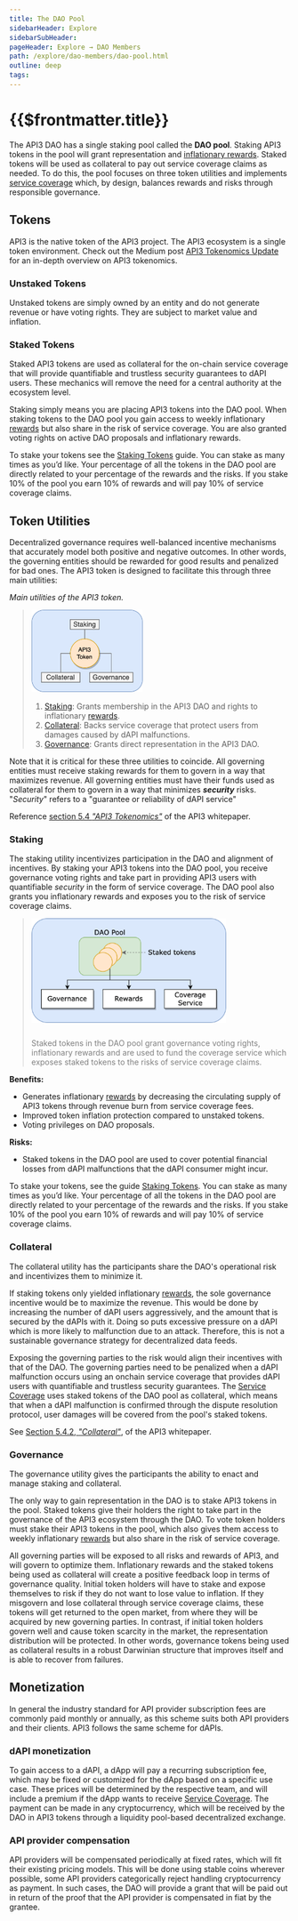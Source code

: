 ```yaml
---
title: The DAO Pool
sidebarHeader: Explore
sidebarSubHeader:
pageHeader: Explore → DAO Members
path: /explore/dao-members/dao-pool.html
outline: deep
tags:
---
```


<PageHeader/>

<SearchHighlight/>

# {{$frontmatter.title}}

The API3 DAO has a single staking pool called the **DAO pool**. Staking API3
tokens in the pool will grant representation and
[inflationary rewards](./rewards.md). Staked tokens will be used as collateral
to pay out service coverage claims as needed. To do this, the pool focuses on
three token utilities and implements
[service coverage](/explore/dapis/service-coverage.md) which, by design,
balances rewards and risks through responsible governance.

## Tokens

API3 is the native token of the API3 project. The API3 ecosystem is a single
token environment. Check out the Medium post
[API3 Tokenomics Update](https://medium.com/api3/api3-tokenomics-update-f032d6e49b30)<ExternalLinkImage/>
for an in-depth overview on API3 tokenomics.

### Unstaked Tokens

Unstaked tokens are simply owned by an entity and do not generate revenue or
have voting rights. They are subject to market value and inflation.

### Staked Tokens

Staked API3 tokens are used as collateral for the on-chain service coverage that
will provide quantifiable and trustless security guarantees to dAPI users. These
mechanics will remove the need for a central authority at the ecosystem level.

Staking simply means you are placing API3 tokens into the DAO pool. When staking
tokens to the DAO pool you gain access to weekly inflationary
[rewards](./rewards.md) but also share in the risk of service coverage. You are
also granted voting rights on active DAO proposals and inflationary rewards.

To stake your tokens see the [Staking Tokens](/guides/dao-members/staking.md)
guide. You can stake as many times as you’d like. Your percentage of all the
tokens in the DAO pool are directly related to your percentage of the rewards
and the risks. If you stake 10% of the pool you earn 10% of rewards and will pay
10% of service coverage claims.

## Token Utilities

Decentralized governance requires well-balanced incentive mechanisms that
accurately model both positive and negative outcomes. In other words, the
governing entities should be rewarded for good results and penalized for bad
ones. The API3 token is designed to facilitate this through three main
utilities:

_Main utilities of the API3 token._

> <img src="../assets/images/dao-pool-token-utils.png" width="200"/>
>
> 1. [Staking](dao-pool.md#staking): Grants membership in the API3 DAO and
>    rights to inflationary [rewards](./rewards.md).
> 1. [Collateral](dao-pool.md#collateral): Backs service coverage that protect
>    users from damages caused by dAPI malfunctions.
> 1. [Governance](dao-pool.md#governance): Grants direct representation in the
>    API3 DAO.

Note that it is critical for these three utilities to coincide. All governing
entities must receive staking rewards for them to govern in a way that maximizes
revenue. All governing entities must have their funds used as collateral for
them to govern in a way that minimizes **_security_** risks. "_Security_" refers
to a "guarantee or reliability of dAPI service"

Reference <a href="/api3-whitepaper-v1.0.3.pdf#page=25" target="_blank">section
5.4 _"API3 Tokenomics"_</a><ExternalLinkImage/> of the API3 whitepaper.

### Staking

The staking utility incentivizes participation in the DAO and alignment of
incentives. By staking your API3 tokens into the DAO pool, you receive
governance voting rights and take part in providing API3 users with quantifiable
_security_ in the form of service coverage. The DAO pool also grants you
inflationary rewards and exposes you to the risk of service coverage claims.

> <img src="../assets/images/dao-pool-staking.png" width="350"/>
>
> <p class="diagram-line" style="color:gray;margin-top:25px;">Staked tokens in the DAO pool grant 
> governance voting rights, inflationary rewards and are used to fund the coverage 
> service which exposes staked tokens to the risks of service coverage claims.</p>

**Benefits:**

- Generates inflationary [rewards](./rewards.md) by decreasing the circulating
  supply of API3 tokens through revenue burn from service coverage fees.
- Improved token inflation protection compared to unstaked tokens.
- Voting privileges on DAO proposals.

**Risks:**

- Staked tokens in the DAO pool are used to cover potential financial losses
  from dAPI malfunctions that the dAPI consumer might incur.

To stake your tokens, see the guide
[Staking Tokens](/guides/dao-members/staking.md). You can stake as many times as
you’d like. Your percentage of all the tokens in the DAO pool are directly
related to your percentage of the rewards and the risks. If you stake 10% of the
pool you earn 10% of rewards and will pay 10% of service coverage claims.

### Collateral

The collateral utility has the participants share the DAO's operational risk and
incentivizes them to minimize it.

If staking tokens only yielded inflationary [rewards](./rewards.md), the sole
governance incentive would be to maximize the revenue. This would be done by
increasing the number of dAPI users aggressively, and the amount that is secured
by the dAPIs with it. Doing so puts excessive pressure on a dAPI which is more
likely to malfunction due to an attack. Therefore, this is not a sustainable
governance strategy for decentralized data feeds.

Exposing the governing parties to the risk would align their incentives with
that of the DAO. The governing parties need to be penalized when a dAPI
malfunction occurs using an onchain service coverage that provides dAPI users
with quantifiable and trustless security guarantees. The
[Service Coverage](dao-pool.md#service-coverage) uses staked tokens of the DAO
pool as collateral, which means that when a dAPI malfunction is confirmed
through the dispute resolution protocol, user damages will be covered from the
pool's staked tokens.

See <a href="/api3-whitepaper-v1.0.3.pdf#page=27" target="_blank">Section 5.4.2,
_"Collateral"_</a><ExternalLinkImage/>, of the API3 whitepaper.

### Governance

The governance utility gives the participants the ability to enact and manage
staking and collateral.

The only way to gain representation in the DAO is to stake API3 tokens in the
pool. Staked tokens give their holders the right to take part in the governance
of the API3 ecosystem through the DAO. To vote token holders must stake their
API3 tokens in the pool, which also gives them access to weekly inflationary
[rewards](./rewards.md) but also share in the risk of service coverage.

All governing parties will be exposed to all risks and rewards of API3, and will
govern to optimize them. Inflationary rewards and the staked tokens being used
as collateral will create a positive feedback loop in terms of governance
quality. Initial token holders will have to stake and expose themselves to risk
if they do not want to lose value to inflation. If they misgovern and lose
collateral through service coverage claims, these tokens will get returned to
the open market, from where they will be acquired by new governing parties. In
contrast, if initial token holders govern well and cause token scarcity in the
market, the representation distribution will be protected. In other words,
governance tokens being used as collateral results in a robust Darwinian
structure that improves itself and is able to recover from failures.

## Monetization

In general the industry standard for API provider subscription fees are commonly
paid monthly or annually, as this scheme suits both API providers and their
clients. API3 follows the same scheme for dAPIs.

### dAPI monetization

To gain access to a dAPI, a dApp will pay a recurring subscription fee, which
may be fixed or customized for the dApp based on a specific use case. These
prices will be determined by the respective team, and will include a premium if
the dApp wants to receive [Service Coverage](/explore/dapis/service-coverage).
The payment can be made in any cryptocurrency, which will be received by the DAO
in API3 tokens through a liquidity pool-based decentralized exchange.

### API provider compensation

API providers will be compensated periodically at fixed rates, which will fit
their existing pricing models. This will be done using stable coins wherever
possible, some API providers categorically reject handling cryptocurrency as
payment. In such cases, the DAO will provide a grant that will be paid out in
return of the proof that the API provider is compensated in fiat by the grantee.
